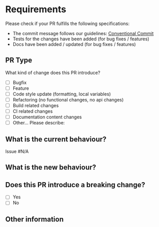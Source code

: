 # Requirements
Please check if your PR fulfills the following specifications:

- The commit message follows our guidelines: [Conventional Commit](https://conventionalcommits.org/)
- Tests for the changes have been added (for bug fixes / features)
- Docs have been added / updated (for bug fixes / features)

## PR Type
What kind of change does this PR introduce?
<!-- Please check the one that applies to this PR using "x". -->

- [ ] Bugfix
- [ ] Feature
- [ ] Code style update (formatting, local variables)
- [ ] Refactoring (no functional changes, no api changes)
- [ ] Build related changes
- [ ] CI related changes
- [ ] Documentation content changes
- [ ] Other... Please describe:

## What is the current behaviour?
<!-- Please describe the current behaviour that you are modifying, or link to a relevant issue. -->

Issue #N/A

## What is the new behaviour?


## Does this PR introduce a breaking change?

- [ ] Yes
- [ ] No

<!-- If this PR contains a breaking change, please describe the impact and migration path for existing applications below. -->


## Other information

<!-- Documentation followed, user mentions -->